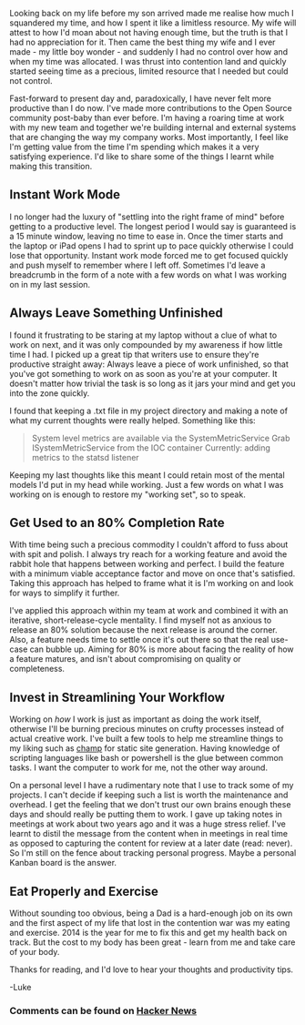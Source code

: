 <!--
Title = 5 Things I've Learnt Being a Developer Dad
Template = post
Menu = blog
Date = folder
list = blog
Summary = Since my son arrived I've never felt more productive. I share my top five insights with you.
--> 

Looking back on my life before my son arrived made me realise how much
I squandered my time, and how I spent it like a limitless resource. My
wife will attest to how I'd moan about not having enough time,
but the truth is that I had no appreciation for it. Then came the best
thing my wife and I ever made - my little boy wonder - and suddenly I
had no control over how and when my time was allocated. I was thrust
into contention land and quickly started seeing time as a precious,
limited resource that I needed but could not control.

Fast-forward to present day and, paradoxically, I
have never felt more productive than I do now. I've made more contributions to 
the Open Source community post-baby than ever before. I'm having
a roaring time at work with my new team and together we're building
internal and external systems that are changing the way my company works.
Most importantly, I feel like I'm getting value from the time I'm
spending which makes it a very satisfying experience. I'd like to
share some of the things I learnt while making this transition.

## Instant Work Mode
I no longer had the luxury of "settling into the right frame of mind" before getting
to a productive level. The longest period I would say is guaranteed is a 
15 minute window, leaving no time to ease in. Once the timer starts and the laptop
or iPad opens I had to sprint up to pace quickly otherwise I could lose that
opportunity. Instant work mode forced me to get focused quickly and push myself
to remember where I left off. Sometimes I'd leave a breadcrumb in the form of a
note with a few words on what I was working on in my last session.

## Always Leave Something Unfinished
I found it frustrating to be staring at my laptop without a clue of what to work
on next, and it was only compounded by my awareness if how little time I had. I
picked up a great tip that writers use to ensure they're productive straight away:
Always leave a piece of work unfinished, so that you've got something to work on
as soon as you're at your computer. It doesn't matter how trivial the task is
so long as it jars your mind and get you into the zone quickly.

I found that keeping a .txt file in my project directory and making a note of
what my current thoughts were really helped. Something like this:

>System level metrics are available via the SystemMetricService
>Grab ISystemMetricService from the IOC container
>Currently: adding metrics to the statsd listener

Keeping my last thoughts like this meant I could retain most of the mental models
I'd put in my head while working. Just a few words on what I was working on is
enough to restore my "working set", so to speak.

## Get Used to an 80% Completion Rate
With time being such a precious commodity I couldn't afford to fuss about with spit
and polish. I always try reach for a working feature and avoid the rabbit hole
that happens between working and perfect. I build the feature with a minimum
viable acceptance factor and move on once that's satisfied. Taking this approach
has helped to frame what it is I'm working on and look for ways to simplify it further.

I've applied this approach within my team at work and combined it with an iterative,
short-release-cycle mentality. I find myself not as anxious to release an 80% solution 
because the next
release is around the corner. Also, a feature needs time to settle once it's out there
so that the real use-case can bubble up. Aiming for 80% is more about facing the reality
of how a feature matures, and isn't about compromising on quality or completeness.

## Invest in Streamlining Your Workflow
Working on *how* I work is just as important as doing the work itself, otherwise I'll
be burning precious minutes on crufty processes instead of actual creative work.
I've built a few tools to help me streamline things to my liking such as 
[champ](https://github.com/lukevenediger/champ) for static site generation. Having
knowledge of scripting languages like bash or powershell is the glue
between common tasks. I want the computer to work for me, not the other way around.

On a personal level I have a rudimentary note that I use to track some of my projects.
I can't decide if keeping such a list is worth the maintenance and overhead. I get
the feeling that we don't trust our own brains enough these days and should really be
putting them to work. I gave up taking notes in meetings at work about two years ago and
it was a huge stress relief. I've learnt to distil the message from the content when
in meetings in real time
as opposed to capturing the content for review at a later date (read:
never). So I'm still on the fence about tracking personal progress. Maybe a personal
Kanban board is the answer.

## Eat Properly and Exercise
Without sounding too obvious, being a Dad is a hard-enough job on its own and the first
aspect of my life that lost in the contention war was my eating and exercise. 2014 is the
year for me to fix this and get my health back on track. But the cost to my body has been
great - learn from me and take care of your body.

Thanks for reading, and I'd love to hear your thoughts and productivity tips.

-Luke

### Comments can be found on <a href="https://news.ycombinator.com/item?id=7013205">Hacker News</a>